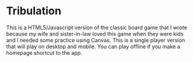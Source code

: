 # Tribulation

This is a HTML5/Javascript version of the classic board game that I wrote because my wife and sister-in-law loved this game when they were kids and I needed some practice using Canvas. This is a single player version that will play on desktop and mobile. You can play offline if you make a homepage shortcut to the app.
